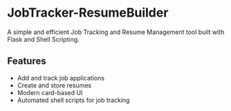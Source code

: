 # JobTracker-ResumeBuilder
A simple and efficient Job Tracking and Resume Management tool built with Flask and Shell Scripting.
## Features
- Add and track job applications  
- Create and store resumes   
- Modern card-based UI  
- Automated shell scripts for job tracking  
